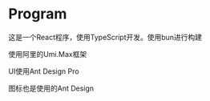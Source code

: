 # Program

这是一个React程序，使用TypeScript开发。使用bun进行构建

使用阿里的Umi.Max框架

UI使用Ant Design Pro

图标也是使用的Ant Design

